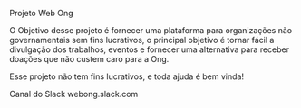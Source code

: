 Projeto Web Ong

O Objetivo desse projeto é fornecer uma plataforma para organizações não governamentais sem fins lucrativos, o principal objetivo é tornar fácil a divulgação dos trabalhos, eventos e fornecer uma alternativa para receber doações que não custem caro para a Ong.


Esse projeto não tem fins lucrativos, e toda ajuda é bem vinda!

Canal do Slack webong.slack.com
